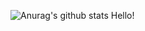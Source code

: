 ![Anurag's github stats](https://github-readme-stats.vercel.app/api?username=comet-z&show_icons=true&theme=midnight-purple)
 Hello!


